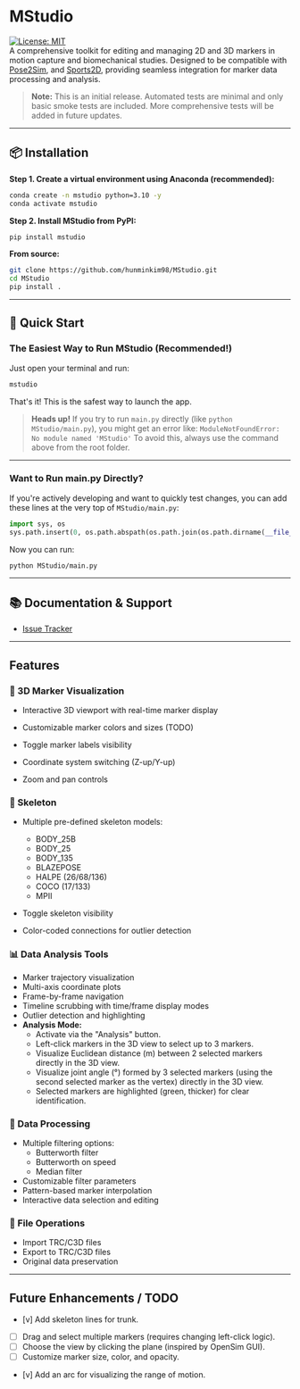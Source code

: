 # MStudio
[![License: MIT](https://img.shields.io/badge/License-MIT-yellow.svg)](LICENSE)\
A comprehensive toolkit for editing and managing 2D and 3D markers in motion capture and biomechanical studies. Designed to be compatible with [Pose2Sim](https://github.com/perfanalytics/pose2sim), and [Sports2D](https://github.com/davidpagnon/Sports2D), providing seamless integration for marker data processing and analysis.

> **Note:** This is an initial release. Automated tests are minimal and only basic smoke tests are included. More comprehensive tests will be added in future updates.

---

## 📦 Installation

**Step 1. Create a virtual environment using Anaconda (recommended):**
```bash
conda create -n mstudio python=3.10 -y
conda activate mstudio
```

**Step 2. Install MStudio from PyPI:**
```bash
pip install mstudio
```

**From source:**
```bash
git clone https://github.com/hunminkim98/MStudio.git
cd MStudio
pip install .
```

---

## 🚀 Quick Start

### The Easiest Way to Run MStudio (Recommended!)

Just open your terminal and run:
```bash
mstudio
```

That's it! This is the safest way to launch the app.

> **Heads up!**
> If you try to run `main.py` directly (like `python MStudio/main.py`), you might get an error like:
> `ModuleNotFoundError: No module named 'MStudio'`
> To avoid this, always use the command above from the root folder.

---

### Want to Run main.py Directly?

If you're actively developing and want to quickly test changes, you can add these lines at the very top of `MStudio/main.py`:

```python
import sys, os
sys.path.insert(0, os.path.abspath(os.path.join(os.path.dirname(__file__), '..')))
```

Now you can run:

```bash
python MStudio/main.py
```

---

## 📚 Documentation & Support
- [Issue Tracker](https://github.com/hunminkim98/MStudio/issues)

---

## Features

### 🎯 3D Marker Visualization

- Interactive 3D viewport with real-time marker display

- Customizable marker colors and sizes (TODO)

- Toggle marker labels visibility

- Coordinate system switching (Z-up/Y-up)

- Zoom and pan controls

### 🦴 Skeleton 

- Multiple pre-defined skeleton models:

  - BODY_25B
  - BODY_25
  - BODY_135
  - BLAZEPOSE
  - HALPE (26/68/136)
  - COCO (17/133)
  - MPII
- Toggle skeleton visibility
- Color-coded connections for outlier detection
### 📊 Data Analysis Tools
- Marker trajectory visualization
- Multi-axis coordinate plots
- Frame-by-frame navigation
- Timeline scrubbing with time/frame display modes
- Outlier detection and highlighting
- **Analysis Mode:**
  - Activate via the "Analysis" button.
  - Left-click markers in the 3D view to select up to 3 markers.
  - Visualize Euclidean distance (m) between 2 selected markers directly in the 3D view.
  - Visualize joint angle (°) formed by 3 selected markers (using the second selected marker as the vertex) directly in the 3D view.
  - Selected markers are highlighted (green, thicker) for clear identification.
### 🔧 Data Processing
- Multiple filtering options:
  - Butterworth filter
  - Butterworth on speed
  - Median filter
- Customizable filter parameters
- Pattern-based marker interpolation
- Interactive data selection and editing
### 💾 File Operations
- Import TRC/C3D files
- Export to TRC/C3D files
- Original data preservation

---

## Future Enhancements / TODO

- [v] Add skeleton lines for trunk.
- [ ] Drag and select multiple markers (requires changing left-click logic).
- [ ] Choose the view by clicking the plane (inspired by OpenSim GUI).
- [ ] Customize marker size, color, and opacity.
- [v] Add an arc for visualizing the range of motion.

